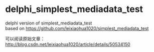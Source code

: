 # delphi_simplest_mediadata_test
delphi version of simplest_mediadata_test <br>
based on https://github.com/leixiaohua1020/simplest_mediadata_test

可以阅读原始文章：http://blog.csdn.net/leixiaohua1020/article/details/50534150